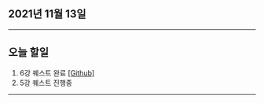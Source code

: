 
2021년 11월 13일
---

---

오늘 할일
----

1. 6강 퀘스트 완료 [[Github]](https://github.com/narupee/WebDevCurriculum/tree/master/Quest06/Quest)
2. 5강 퀘스트 진행중

---